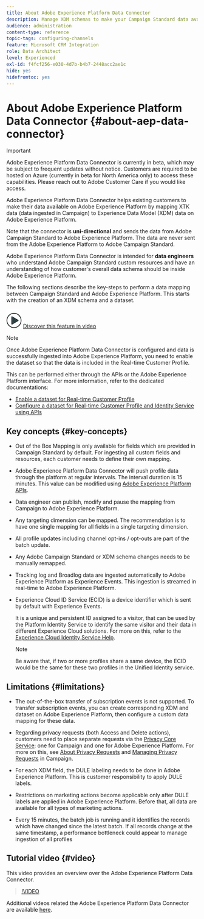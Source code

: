 ```yaml
---
title: About Adobe Experience Platform Data Connector
description: Manage XDM schemas to make your Campaign Standard data available on Adobe Experience Platform.
audience: administration
content-type: reference
topic-tags: configuring-channels
feature: Microsoft CRM Integration
role: Data Architect
level: Experienced
exl-id: f4fcf256-e030-4d7b-b4b7-2448acc2ae1c
hide: yes
hidefromtoc: yes
---
```

# About Adobe Experience Platform Data Connector {#about-aep-data-connector}

>[!IMPORTANT]
>
>Adobe Experience Platform Data Connector is currently in beta, which may be subject to frequent updates without notice. Customers are required to be hosted on Azure (currently in beta for North America only) to access these capabilities. Please reach out to Adobe Customer Care if you would like access.

Adobe Experience Platform Data Connector helps existing customers to make their data available on Adobe Experience Platform by mapping XTK data (data ingested in Campaign) to Experience Data Model (XDM) data on Adobe Experience Platform.

Note that the connector is **uni-directional** and sends the data from Adobe Campaign Standard to Adobe Experience Platform. The data are never sent from the Adobe Experience Platform to Adobe Campaign Standard.

Adobe Experience Platform Data Connector is intended for **data engineers** who understand Adobe Campaign Standard custom resources and have an understanding of how customer's overall data schema should be inside Adobe Experience Platform.

The following sections describe the key-steps to perform a data mapping between Campaign Standard and Adobe Experience Platform. This starts with the creation of an XDM schema and a dataset.

![](assets/do-not-localize/how-to-video.png) [Discover this feature in video](#video)

>[!NOTE]
>Once Adobe Experience Platform Data Connector is configured and data is successfully ingested into Adobe Experience Platform, you need to enable the dataset so that the data is included in the Real-time Customer Profile.
>
>This can be performed either through the APIs or the Adobe Experience Platform interface. For more information, refer to the dedicated documentations:
>
>* [Enable a dataset for Real-time Customer Profile](https://experienceleague.adobe.com/docs/experience-platform/rtcdp/datasets/dataset.html)
>* [Configure a dataset for Real-time Customer Profile and Identity Service using APIs](https://experienceleague.adobe.com/docs/experience-platform/catalog/api/getting-started.html)

## Key concepts {#key-concepts}

* Out of the Box Mapping is only available for fields which are provided in Campaign Standard by default. For ingesting all custom fields and resources, each customer needs to define their own mapping.

* Adobe Experience Platform Data Connector will push profile data through the platform at regular intervals.​ The interval duration is 15 minutes. This value can be modified using [Adobe Experience Platform APIs](https://experienceleague.adobe.com/docs/experience-platform/ingestion/home.html).

* Data engineer can publish, modify and pause the mapping from Campaign to Adobe Experience Platform.

* Any targeting dimension can be mapped. The recommendation is to have one single mapping for all fields in a single targeting dimension.

* All profile updates including channel opt-ins / opt-outs are part of the batch update.

* Any Adobe Campaign Standard or XDM schema changes needs to be manually remapped.​

* Tracking log and Broadlog data are ingested automatically to Adobe Experience Platform as Experience Events. This ingestion is streamed in real-time to Adobe Experience Platform.

* Experience Cloud ID Service (ECID) is a device identifier which is sent by default with Experience Events.

    It is a unique and persistent ID assigned to a visitor, that can be used by the Platform Identity Service to identify the same visitor and their data in different Experience Cloud solutions. For more on this, refer to the [Experience Cloud Identity Service Help](https://experienceleague.adobe.com/docs/id-service/using/home.html).

    >[!NOTE]
    >
    >Be aware that, if two or more profiles share a same device, the ECID would be the same for these two profiles in the Unified Identity service.

## Limitations {#limitations}

* The out-of-the-box transfer of subscription events is not supported. To transfer subscription events, you can create corresponding XDM and dataset on Adobe Experience Platform, then configure a custom data mapping for these data.

* Regarding privacy requests (both Access and Delete actions), customers need to place separate requests via the [Privacy Core Service](https://experienceleague.adobe.com/docs/experience-platform/privacy/home.html#how-to-use-privacy-service-to-manage-privacy-job-requests): one for Campaign and one for Adobe Experience Platform. For more on this, see [About Privacy Requests](https://helpx.adobe.com/campaign/kb/acs-privacy.html#righttoaccess) and [Managing Privacy Requests](https://helpx.adobe.com/campaign/kb/acs-privacy.html#ManagingPrivacyRequests) in Campaign.

* For each XDM field, the DULE labeling needs to be done in Adobe Experience Platform. This is customer responsibility to apply DULE labels.

* Restrictions on marketing actions become applicable only after DULE labels are applied in Adobe Experience Platform. Before that, all data are available for all types of marketing actions.

* Every 15 minutes, the batch job is running and it identifies the records which have changed since the latest batch. If all records change at the same timestamp, a performance bottleneck could appear to manage ingestion of all profiles

## Tutorial video {#video}

This video provides an overview over the Adobe Experience Platform Data Connector.

>[!VIDEO](https://video.tv.adobe.com/v/27304?quality=12&captions=eng)

Additional videos related the Adobe Experience Platform Data Connector are available [here](https://experienceleague.adobe.com/docs/campaign-learn/campaign-standard-tutorials/administrating/adobe-experience-platform-data-connector/understanding-the-adobe-experience-platform-data-connector.html).
